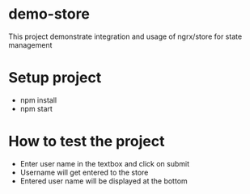 # demo-store
This project demonstrate integration and usage of ngrx/store for state management

# Setup project
- npm install
- npm start

# How to test the project
- Enter user name in the textbox and click on submit
- Username will get entered to the store
- Entered user name will be displayed at the bottom
